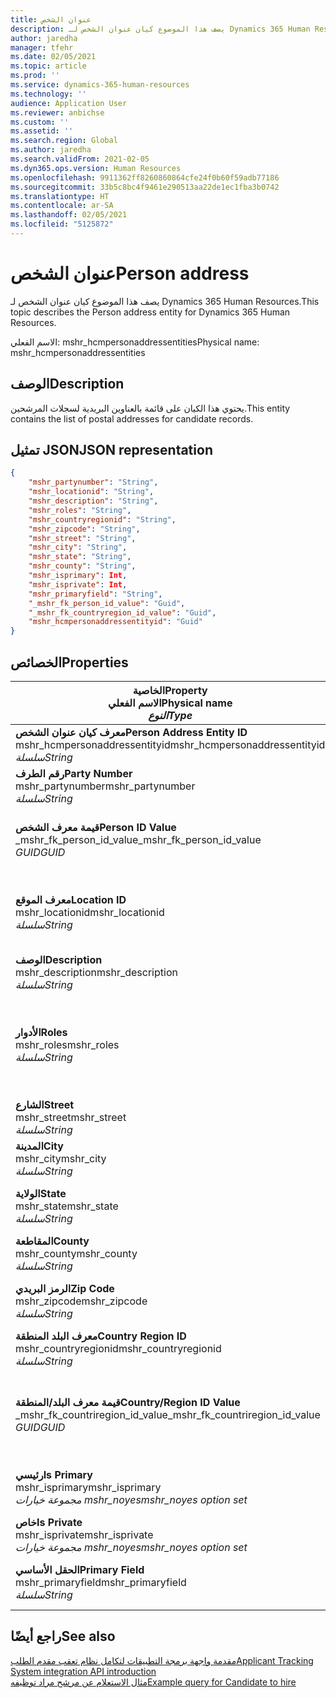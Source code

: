 ```yaml
---
title: عنوان الشخص
description: يصف هذا الموضوع كيان عنوان الشخص لـ Dynamics 365 Human Resources.
author: jaredha
manager: tfehr
ms.date: 02/05/2021
ms.topic: article
ms.prod: ''
ms.service: dynamics-365-human-resources
ms.technology: ''
audience: Application User
ms.reviewer: anbichse
ms.custom: ''
ms.assetid: ''
ms.search.region: Global
ms.author: jaredha
ms.search.validFrom: 2021-02-05
ms.dyn365.ops.version: Human Resources
ms.openlocfilehash: 9911362ff8260860864cfe24f0b60f59adb77186
ms.sourcegitcommit: 33b5c8bc4f9461e290513aa22de1ec1fba3b0742
ms.translationtype: HT
ms.contentlocale: ar-SA
ms.lasthandoff: 02/05/2021
ms.locfileid: "5125872"
---
```

# <a name="person-address"></a><span data-ttu-id="a4f64-103">عنوان الشخص</span><span class="sxs-lookup"><span data-stu-id="a4f64-103">Person address</span></span>

<span data-ttu-id="a4f64-104">يصف هذا الموضوع كيان عنوان الشخص لـ Dynamics 365 Human Resources.</span><span class="sxs-lookup"><span data-stu-id="a4f64-104">This topic describes the Person address entity for Dynamics 365 Human Resources.</span></span>

<span data-ttu-id="a4f64-105">الاسم الفعلي: mshr_hcmpersonaddressentities</span><span class="sxs-lookup"><span data-stu-id="a4f64-105">Physical name: mshr_hcmpersonaddressentities</span></span>

## <a name="description"></a><span data-ttu-id="a4f64-106">الوصف</span><span class="sxs-lookup"><span data-stu-id="a4f64-106">Description</span></span>

<span data-ttu-id="a4f64-107">يحتوي هذا الكيان على قائمة بالعناوين البريدية لسجلات المرشحين.</span><span class="sxs-lookup"><span data-stu-id="a4f64-107">This entity contains the list of postal addresses for candidate records.</span></span>

## <a name="json-representation"></a><span data-ttu-id="a4f64-108">تمثيل JSON</span><span class="sxs-lookup"><span data-stu-id="a4f64-108">JSON representation</span></span>

```json
{
    "mshr_partynumber": "String",
    "mshr_locationid": "String",
    "mshr_description": "String",
    "mshr_roles": "String",
    "mshr_countryregionid": "String",
    "mshr_zipcode": "String",
    "mshr_street": "String",
    "mshr_city": "String",
    "mshr_state": "String",
    "mshr_county": "String",
    "mshr_isprimary": Int,
    "mshr_isprivate": Int,
    "mshr_primaryfield": "String",
    "_mshr_fk_person_id_value": "Guid",
    "_mshr_fk_countryregion_id_value": "Guid",
    "mshr_hcmpersonaddressentityid": "Guid"
}
```

## <a name="properties"></a><span data-ttu-id="a4f64-109">الخصائص</span><span class="sxs-lookup"><span data-stu-id="a4f64-109">Properties</span></span>

| <span data-ttu-id="a4f64-110">الخاصية</span><span class="sxs-lookup"><span data-stu-id="a4f64-110">Property</span></span><br><span data-ttu-id="a4f64-111">**الاسم الفعلي**</span><span class="sxs-lookup"><span data-stu-id="a4f64-111">**Physical name**</span></span><br><span data-ttu-id="a4f64-112">**_النوع_**</span><span class="sxs-lookup"><span data-stu-id="a4f64-112">**_Type_**</span></span> | <span data-ttu-id="a4f64-113">استخدام</span><span class="sxs-lookup"><span data-stu-id="a4f64-113">Use</span></span> | <span data-ttu-id="a4f64-114">الوصف</span><span class="sxs-lookup"><span data-stu-id="a4f64-114">Description</span></span> |
| --- | --- | --- |
| <span data-ttu-id="a4f64-115">**معرف كيان عنوان الشخص**</span><span class="sxs-lookup"><span data-stu-id="a4f64-115">**Person Address Entity ID**</span></span><br><span data-ttu-id="a4f64-116">mshr_hcmpersonaddressentityid</span><span class="sxs-lookup"><span data-stu-id="a4f64-116">mshr_hcmpersonaddressentityid</span></span><br><span data-ttu-id="a4f64-117">*سلسلة*</span><span class="sxs-lookup"><span data-stu-id="a4f64-117">*String*</span></span> | <span data-ttu-id="a4f64-118">للقراءة فقط</span><span class="sxs-lookup"><span data-stu-id="a4f64-118">Read-only</span></span><br><span data-ttu-id="a4f64-119">مطلوب</span><span class="sxs-lookup"><span data-stu-id="a4f64-119">Required</span></span> | <span data-ttu-id="a4f64-120">معرف فريد منشأ بواسطة النظام لسجل الكيان.</span><span class="sxs-lookup"><span data-stu-id="a4f64-120">System-generated unique identifier for the entity record.</span></span> |
| <span data-ttu-id="a4f64-121">**رقم الطرف**</span><span class="sxs-lookup"><span data-stu-id="a4f64-121">**Party Number**</span></span><br><span data-ttu-id="a4f64-122">mshr_partynumber</span><span class="sxs-lookup"><span data-stu-id="a4f64-122">mshr_partynumber</span></span><br><span data-ttu-id="a4f64-123">*سلسلة*</span><span class="sxs-lookup"><span data-stu-id="a4f64-123">*String*</span></span> | <span data-ttu-id="a4f64-124">قراءة/كتابة</span><span class="sxs-lookup"><span data-stu-id="a4f64-124">Read/write</span></span><br><span data-ttu-id="a4f64-125">مطلوب</span><span class="sxs-lookup"><span data-stu-id="a4f64-125">Required</span></span> | <span data-ttu-id="a4f64-126">معرف سجل الطرف المرتبط (الشخص).</span><span class="sxs-lookup"><span data-stu-id="a4f64-126">The ID of the associated party (person) record.</span></span> |
| <span data-ttu-id="a4f64-127">**قيمة معرف الشخص**</span><span class="sxs-lookup"><span data-stu-id="a4f64-127">**Person ID Value**</span></span><br><span data-ttu-id="a4f64-128">_mshr_fk_person_id_value</span><span class="sxs-lookup"><span data-stu-id="a4f64-128">_mshr_fk_person_id_value</span></span><br><span data-ttu-id="a4f64-129">*GUID*</span><span class="sxs-lookup"><span data-stu-id="a4f64-129">*GUID*</span></span> | <span data-ttu-id="a4f64-130">للقراءة فقط</span><span class="sxs-lookup"><span data-stu-id="a4f64-130">Read-only</span></span><br><span data-ttu-id="a4f64-131">مطلوب</span><span class="sxs-lookup"><span data-stu-id="a4f64-131">Required</span></span><br><span data-ttu-id="a4f64-132">المفتاح الخارجي: mshr_dirpersonentityid لـ mshr_dirpersonentity</span><span class="sxs-lookup"><span data-stu-id="a4f64-132">Foreign key: mshr_dirpersonentityid of mshr_dirpersonentity</span></span> | <span data-ttu-id="a4f64-133">المعرف الفريد المنشأ بواسطة النظام لسجل كيان الطرف (الشخص).</span><span class="sxs-lookup"><span data-stu-id="a4f64-133">The system-generated identifier of the party (person) entity record.</span></span> |
| <span data-ttu-id="a4f64-134">**معرف الموقع**</span><span class="sxs-lookup"><span data-stu-id="a4f64-134">**Location ID**</span></span><br><span data-ttu-id="a4f64-135">mshr_locationid</span><span class="sxs-lookup"><span data-stu-id="a4f64-135">mshr_locationid</span></span><br><span data-ttu-id="a4f64-136">*سلسلة*</span><span class="sxs-lookup"><span data-stu-id="a4f64-136">*String*</span></span> | <span data-ttu-id="a4f64-137">قراءة/كتابة</span><span class="sxs-lookup"><span data-stu-id="a4f64-137">Read/write</span></span><br><span data-ttu-id="a4f64-138">مطلوب</span><span class="sxs-lookup"><span data-stu-id="a4f64-138">Required</span></span> | <span data-ttu-id="a4f64-139">معرف الموقع الخاص بسجل العنوان.</span><span class="sxs-lookup"><span data-stu-id="a4f64-139">The location ID of the address record.</span></span> <span data-ttu-id="a4f64-140">الإعداد في كيان mshr_logisticspostaladdresslocationcdsentity.</span><span class="sxs-lookup"><span data-stu-id="a4f64-140">Set up in mshr_logisticspostaladdresslocationcdsentity entity.</span></span> |
| <span data-ttu-id="a4f64-141">**‏‏الوصف**</span><span class="sxs-lookup"><span data-stu-id="a4f64-141">**Description**</span></span><br><span data-ttu-id="a4f64-142">mshr_description</span><span class="sxs-lookup"><span data-stu-id="a4f64-142">mshr_description</span></span><br><span data-ttu-id="a4f64-143">*سلسلة*</span><span class="sxs-lookup"><span data-stu-id="a4f64-143">*String*</span></span> | <span data-ttu-id="a4f64-144">قراءة/كتابة</span><span class="sxs-lookup"><span data-stu-id="a4f64-144">Read/write</span></span><br><span data-ttu-id="a4f64-145">مطلوب</span><span class="sxs-lookup"><span data-stu-id="a4f64-145">Required</span></span> | <span data-ttu-id="a4f64-146">وصف لعنوان المرشح.</span><span class="sxs-lookup"><span data-stu-id="a4f64-146">A description of the candidate’s address.</span></span> |
| <span data-ttu-id="a4f64-147">**الأدوار**</span><span class="sxs-lookup"><span data-stu-id="a4f64-147">**Roles**</span></span><br><span data-ttu-id="a4f64-148">mshr_roles</span><span class="sxs-lookup"><span data-stu-id="a4f64-148">mshr_roles</span></span><br><span data-ttu-id="a4f64-149">*سلسلة*</span><span class="sxs-lookup"><span data-stu-id="a4f64-149">*String*</span></span> | <span data-ttu-id="a4f64-150">قراءة/كتابة</span><span class="sxs-lookup"><span data-stu-id="a4f64-150">Read/write</span></span><br><span data-ttu-id="a4f64-151">مطلوب</span><span class="sxs-lookup"><span data-stu-id="a4f64-151">Required</span></span> | <span data-ttu-id="a4f64-152">الأدوار المعينة لهذا العنوان.</span><span class="sxs-lookup"><span data-stu-id="a4f64-152">The roles assigned for this address.</span></span> <span data-ttu-id="a4f64-153">يمكن تحديد أكثر من دور واحد.</span><span class="sxs-lookup"><span data-stu-id="a4f64-153">More than one role can be assigned.</span></span> <span data-ttu-id="a4f64-154">يجب فصل كل دور بفاصلة منقوطة.</span><span class="sxs-lookup"><span data-stu-id="a4f64-154">Each role should be separated by a semicolon.</span></span> <span data-ttu-id="a4f64-155">القيم الصالحة الموجودة في الكيان mshr_logisticslocationroleentity.</span><span class="sxs-lookup"><span data-stu-id="a4f64-155">Valid values contained in the mshr_logisticslocationroleentity entity.</span></span> |
| <span data-ttu-id="a4f64-156">**الشارع**</span><span class="sxs-lookup"><span data-stu-id="a4f64-156">**Street**</span></span><br><span data-ttu-id="a4f64-157">mshr_street</span><span class="sxs-lookup"><span data-stu-id="a4f64-157">mshr_street</span></span><br><span data-ttu-id="a4f64-158">*سلسلة*</span><span class="sxs-lookup"><span data-stu-id="a4f64-158">*String*</span></span> | <span data-ttu-id="a4f64-159">قراءة/كتابة</span><span class="sxs-lookup"><span data-stu-id="a4f64-159">Read/write</span></span><br><span data-ttu-id="a4f64-160">اختياري</span><span class="sxs-lookup"><span data-stu-id="a4f64-160">Optional</span></span> | <span data-ttu-id="a4f64-161">رقم الشارع.</span><span class="sxs-lookup"><span data-stu-id="a4f64-161">The street number.</span></span> |
| <span data-ttu-id="a4f64-162">**المدينة**</span><span class="sxs-lookup"><span data-stu-id="a4f64-162">**City**</span></span><br><span data-ttu-id="a4f64-163">mshr_city</span><span class="sxs-lookup"><span data-stu-id="a4f64-163">mshr_city</span></span><br><span data-ttu-id="a4f64-164">*سلسلة*</span><span class="sxs-lookup"><span data-stu-id="a4f64-164">*String*</span></span> | <span data-ttu-id="a4f64-165">قراءة/كتابة</span><span class="sxs-lookup"><span data-stu-id="a4f64-165">Read/write</span></span><br><span data-ttu-id="a4f64-166">اختياري</span><span class="sxs-lookup"><span data-stu-id="a4f64-166">Optional</span></span> | <span data-ttu-id="a4f64-167">مدينة العنوان.</span><span class="sxs-lookup"><span data-stu-id="a4f64-167">The city of the address.</span></span> <span data-ttu-id="a4f64-168">الإعداد في كيان mshr_logisticsaddresscityentity.</span><span class="sxs-lookup"><span data-stu-id="a4f64-168">Set up in mshr_logisticsaddresscityentity entity.</span></span> |
| <span data-ttu-id="a4f64-169">**الولاية**</span><span class="sxs-lookup"><span data-stu-id="a4f64-169">**State**</span></span><br><span data-ttu-id="a4f64-170">mshr_state</span><span class="sxs-lookup"><span data-stu-id="a4f64-170">mshr_state</span></span><br><span data-ttu-id="a4f64-171">*سلسلة*</span><span class="sxs-lookup"><span data-stu-id="a4f64-171">*String*</span></span> | <span data-ttu-id="a4f64-172">قراءة/كتابة</span><span class="sxs-lookup"><span data-stu-id="a4f64-172">Read/write</span></span><br><span data-ttu-id="a4f64-173">اختياري</span><span class="sxs-lookup"><span data-stu-id="a4f64-173">Optional</span></span> | <span data-ttu-id="a4f64-174">الولاية المذكورة في العنوان.</span><span class="sxs-lookup"><span data-stu-id="a4f64-174">The state of the address.</span></span> <span data-ttu-id="a4f64-175">الإعداد في كيان mshr_logisticsaddressstateentity.</span><span class="sxs-lookup"><span data-stu-id="a4f64-175">Set up in mshr_logisticsaddressstateentity entity.</span></span> |
| <span data-ttu-id="a4f64-176">**المقاطعة**</span><span class="sxs-lookup"><span data-stu-id="a4f64-176">**County**</span></span><br><span data-ttu-id="a4f64-177">mshr_county</span><span class="sxs-lookup"><span data-stu-id="a4f64-177">mshr_county</span></span><br><span data-ttu-id="a4f64-178">*سلسلة*</span><span class="sxs-lookup"><span data-stu-id="a4f64-178">*String*</span></span> | <span data-ttu-id="a4f64-179">قراءة/كتابة</span><span class="sxs-lookup"><span data-stu-id="a4f64-179">Read/write</span></span><br><span data-ttu-id="a4f64-180">اختياري</span><span class="sxs-lookup"><span data-stu-id="a4f64-180">Optional</span></span> | <span data-ttu-id="a4f64-181">إقليم العنوان.</span><span class="sxs-lookup"><span data-stu-id="a4f64-181">The county of the address.</span></span> <span data-ttu-id="a4f64-182">الإعداد في كيان mshr_logisticsaddresscountyentity.</span><span class="sxs-lookup"><span data-stu-id="a4f64-182">Set up in mshr_logisticsaddresscountyentity entity.</span></span> |
| <span data-ttu-id="a4f64-183">**الرمز البريدي**</span><span class="sxs-lookup"><span data-stu-id="a4f64-183">**Zip Code**</span></span><br><span data-ttu-id="a4f64-184">mshr_zipcode</span><span class="sxs-lookup"><span data-stu-id="a4f64-184">mshr_zipcode</span></span><br><span data-ttu-id="a4f64-185">*سلسلة*</span><span class="sxs-lookup"><span data-stu-id="a4f64-185">*String*</span></span> | <span data-ttu-id="a4f64-186">قراءة/كتابة</span><span class="sxs-lookup"><span data-stu-id="a4f64-186">Read/write</span></span><br><span data-ttu-id="a4f64-187">اختياري</span><span class="sxs-lookup"><span data-stu-id="a4f64-187">Optional</span></span> | <span data-ttu-id="a4f64-188">الرمز البريدي الخاص بالعنوان.</span><span class="sxs-lookup"><span data-stu-id="a4f64-188">The zip/postal code of the address.</span></span> <span data-ttu-id="a4f64-189">الإعداد في كيان mshr_logisticsaddresspostalcodeentity.</span><span class="sxs-lookup"><span data-stu-id="a4f64-189">Set up in mshr_logisticsaddresspostalcodeentity entity.</span></span> |
| <span data-ttu-id="a4f64-190">**معرف البلد المنطقة**</span><span class="sxs-lookup"><span data-stu-id="a4f64-190">**Country Region ID**</span></span><br><span data-ttu-id="a4f64-191">mshr_countryregionid</span><span class="sxs-lookup"><span data-stu-id="a4f64-191">mshr_countryregionid</span></span><br><span data-ttu-id="a4f64-192">*سلسلة*</span><span class="sxs-lookup"><span data-stu-id="a4f64-192">*String*</span></span> | <span data-ttu-id="a4f64-193">قراءة/كتابة</span><span class="sxs-lookup"><span data-stu-id="a4f64-193">Read/write</span></span><br><span data-ttu-id="a4f64-194">اختياري</span><span class="sxs-lookup"><span data-stu-id="a4f64-194">Optional</span></span> | <span data-ttu-id="a4f64-195">بلد أو منطقة العنوان.</span><span class="sxs-lookup"><span data-stu-id="a4f64-195">The country or region of the address.</span></span> |
| <span data-ttu-id="a4f64-196">**قيمة معرف البلد/المنطقة**</span><span class="sxs-lookup"><span data-stu-id="a4f64-196">**Country/Region ID Value**</span></span><br><span data-ttu-id="a4f64-197">_mshr_fk_countriregion_id_value</span><span class="sxs-lookup"><span data-stu-id="a4f64-197">_mshr_fk_countriregion_id_value</span></span><br><span data-ttu-id="a4f64-198">*GUID*</span><span class="sxs-lookup"><span data-stu-id="a4f64-198">*GUID*</span></span> | <span data-ttu-id="a4f64-199">للقراءة فقط</span><span class="sxs-lookup"><span data-stu-id="a4f64-199">Read-only</span></span><br><span data-ttu-id="a4f64-200">اختياري</span><span class="sxs-lookup"><span data-stu-id="a4f64-200">Optional</span></span><br><span data-ttu-id="a4f64-201">المفتاح الخارجي: mshr_logisticaddresscountryregionentityid لـ mshr_logisticsaddresscountryregionentity</span><span class="sxs-lookup"><span data-stu-id="a4f64-201">Foreign key: mshr_logisticaddresscountryregionentityid of mshr_logisticsaddresscountryregionentity</span></span> | <span data-ttu-id="a4f64-202">المعرّف الفريد المنشأ بواسطة النظام الخاص بالبلد/المنطقة في العنوان.</span><span class="sxs-lookup"><span data-stu-id="a4f64-202">System-generated unique identifier of the country/region of the address.</span></span> |
| <span data-ttu-id="a4f64-203">**رئيسي**</span><span class="sxs-lookup"><span data-stu-id="a4f64-203">**Is Primary**</span></span><br><span data-ttu-id="a4f64-204">mshr_isprimary</span><span class="sxs-lookup"><span data-stu-id="a4f64-204">mshr_isprimary</span></span><br><span data-ttu-id="a4f64-205">*مجموعة خيارات mshr_noyes*</span><span class="sxs-lookup"><span data-stu-id="a4f64-205">*mshr_noyes option set*</span></span> | <span data-ttu-id="a4f64-206">قراءة/كتابة</span><span class="sxs-lookup"><span data-stu-id="a4f64-206">Read/write</span></span><br><span data-ttu-id="a4f64-207">مطلوب</span><span class="sxs-lookup"><span data-stu-id="a4f64-207">Required</span></span> | <span data-ttu-id="a4f64-208">يحدد ما إذا كان هذا العنوان هو العنوان الرئيسي لشخص في الدور المحدد.</span><span class="sxs-lookup"><span data-stu-id="a4f64-208">Identifies whether this address is the primary address for the person of the defined role.</span></span> |
| <span data-ttu-id="a4f64-209">**خاص**</span><span class="sxs-lookup"><span data-stu-id="a4f64-209">**Is Private**</span></span><br><span data-ttu-id="a4f64-210">mshr_isprivate</span><span class="sxs-lookup"><span data-stu-id="a4f64-210">mshr_isprivate</span></span><br><span data-ttu-id="a4f64-211">*مجموعة خيارات mshr_noyes*</span><span class="sxs-lookup"><span data-stu-id="a4f64-211">*mshr_noyes option set*</span></span> | <span data-ttu-id="a4f64-212">قراءة/كتابة</span><span class="sxs-lookup"><span data-stu-id="a4f64-212">Read/write</span></span><br><span data-ttu-id="a4f64-213">مطلوب</span><span class="sxs-lookup"><span data-stu-id="a4f64-213">Required</span></span> | <span data-ttu-id="a4f64-214">يحدد ما إذا كان هذا العنوان عبارة عن عنوان خاص للشخص أم لا.</span><span class="sxs-lookup"><span data-stu-id="a4f64-214">Identifies whether this address is a private address for the person.</span></span> |
| <span data-ttu-id="a4f64-215">**الحقل الأساسي**</span><span class="sxs-lookup"><span data-stu-id="a4f64-215">**Primary Field**</span></span><br><span data-ttu-id="a4f64-216">mshr_primaryfield</span><span class="sxs-lookup"><span data-stu-id="a4f64-216">mshr_primaryfield</span></span><br><span data-ttu-id="a4f64-217">*سلسلة*</span><span class="sxs-lookup"><span data-stu-id="a4f64-217">*String*</span></span> | <span data-ttu-id="a4f64-218">للقراءة فقط</span><span class="sxs-lookup"><span data-stu-id="a4f64-218">Read-only</span></span><br><span data-ttu-id="a4f64-219">مطلوب</span><span class="sxs-lookup"><span data-stu-id="a4f64-219">Required</span></span> | <span data-ttu-id="a4f64-220">حقل يستخدم كمعرف أساسي لسجل الكيان.</span><span class="sxs-lookup"><span data-stu-id="a4f64-220">Field used as a primary identifier of the entity record.</span></span> <span data-ttu-id="a4f64-221">مجموعة رقم الطرف ومعرف الموقع.</span><span class="sxs-lookup"><span data-stu-id="a4f64-221">Combination of party number and location ID.</span></span> |

## <a name="see-also"></a><span data-ttu-id="a4f64-222">راجع أيضًا</span><span class="sxs-lookup"><span data-stu-id="a4f64-222">See also</span></span>

[<span data-ttu-id="a4f64-223">مقدمة واجهة برمجة التطبيقات لتكامل نظام تعقب مقدم الطلب</span><span class="sxs-lookup"><span data-stu-id="a4f64-223">Applicant Tracking System integration API introduction</span></span>](hr-admin-integration-ats-api-introduction.md)<br>
[<span data-ttu-id="a4f64-224">مثال الاستعلام عن مرشح مراد توظيفه</span><span class="sxs-lookup"><span data-stu-id="a4f64-224">Example query for Candidate to hire</span></span>](hr-admin-integration-ats-api-candidate-to-hire-example-query.md)

